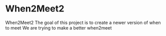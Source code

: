 # When2Meet2

When2Meet2
The goal of this project is to create a newer version of when to meet
We are trying to make a better when2meet
